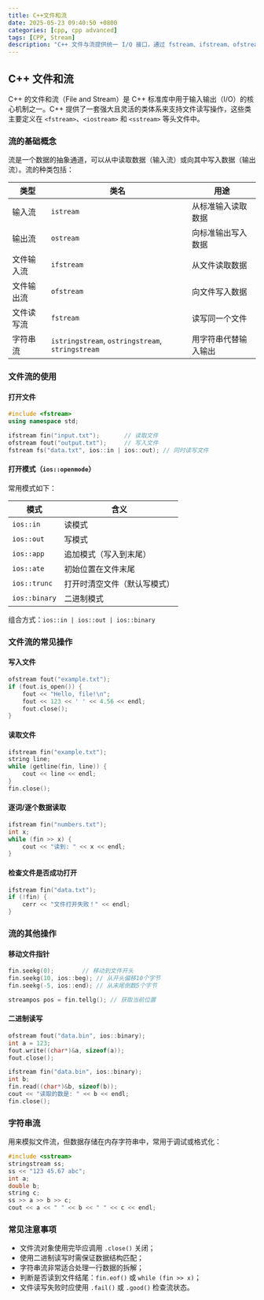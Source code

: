 ```yaml
---
title: C++文件和流
date: 2025-05-23 09:40:50 +0800
categories: [cpp, cpp advanced]
tags: [CPP, Stream]
description: "C++ 文件与流提供统一 I/O 接口，通过 fstream、ifstream、ofstream 等类读写文件，实现类型安全、缓冲管理和流式操作。"
---
```

## C++ 文件和流

C++ 的文件和流（File and Stream）是 C++ 标准库中用于输入输出（I/O）的核心机制之一。C++ 提供了一套强大且灵活的类体系来支持文件读写操作，这些类主要定义在 `<fstream>`、`<iostream>` 和 `<sstream>` 等头文件中。

### 流的基础概念

流是一个数据的抽象通道，可以从中读取数据（输入流）或向其中写入数据（输出流）。流的种类包括：

| 类型       | 类名                                             | 用途                 |
| ---------- | ------------------------------------------------ | -------------------- |
| 输入流     | `istream`                                        | 从标准输入读取数据   |
| 输出流     | `ostream`                                        | 向标准输出写入数据   |
| 文件输入流 | `ifstream`                                       | 从文件读取数据       |
| 文件输出流 | `ofstream`                                       | 向文件写入数据       |
| 文件读写流 | `fstream`                                        | 读写同一个文件       |
| 字符串流   | `istringstream`, `ostringstream`, `stringstream` | 用字符串代替输入输出 |

### 文件流的使用

#### 打开文件

```cpp
#include <fstream>
using namespace std;

ifstream fin("input.txt");       // 读取文件
ofstream fout("output.txt");     // 写入文件
fstream fs("data.txt", ios::in | ios::out); // 同时读写文件
```

#### 打开模式（`ios::openmode`）

常用模式如下：

| 模式          | 含义                         |
| ------------- | ---------------------------- |
| `ios::in`     | 读模式                       |
| `ios::out`    | 写模式                       |
| `ios::app`    | 追加模式（写入到末尾）       |
| `ios::ate`    | 初始位置在文件末尾           |
| `ios::trunc`  | 打开时清空文件（默认写模式） |
| `ios::binary` | 二进制模式                   |

组合方式：`ios::in | ios::out | ios::binary`

### 文件流的常见操作

#### 写入文件

```cpp
ofstream fout("example.txt");
if (fout.is_open()) {
    fout << "Hello, file!\n";
    fout << 123 << ' ' << 4.56 << endl;
    fout.close();
}
```

#### 读取文件

```cpp
ifstream fin("example.txt");
string line;
while (getline(fin, line)) {
    cout << line << endl;
}
fin.close();
```

#### 逐词/逐个数据读取

```cpp
ifstream fin("numbers.txt");
int x;
while (fin >> x) {
    cout << "读到: " << x << endl;
}
```

#### 检查文件是否成功打开

```cpp
ifstream fin("data.txt");
if (!fin) {
    cerr << "文件打开失败！" << endl;
}
```

### 流的其他操作

#### 移动文件指针

```cpp
fin.seekg(0);        // 移动到文件开头
fin.seekg(10, ios::beg); // 从开头偏移10个字节
fin.seekg(-5, ios::end); // 从末尾倒数5个字节

streampos pos = fin.tellg(); // 获取当前位置
```

#### 二进制读写

```cpp
ofstream fout("data.bin", ios::binary);
int a = 123;
fout.write((char*)&a, sizeof(a));
fout.close();

ifstream fin("data.bin", ios::binary);
int b;
fin.read((char*)&b, sizeof(b));
cout << "读取的数是: " << b << endl;
fin.close();
```

### 字符串流

用来模拟文件流，但数据存储在内存字符串中，常用于调试或格式化：

```cpp
#include <sstream>
stringstream ss;
ss << "123 45.67 abc";
int a;
double b;
string c;
ss >> a >> b >> c;
cout << a << " " << b << " " << c << endl;
```

### 常见注意事项

- 文件流对象使用完毕应调用 `.close()` 关闭；
- 使用二进制读写时需保证数据结构匹配；
- 字符串流非常适合处理一行数据的拆解；
- 判断是否读到文件结尾：`fin.eof()` 或 `while (fin >> x)`；
- 文件读写失败时应使用 `.fail()` 或 `.good()` 检查流状态。
